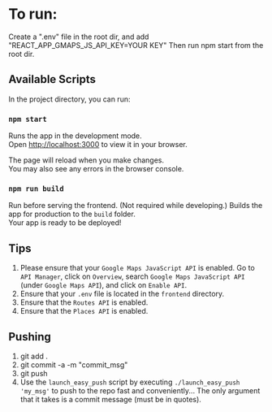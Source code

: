 # To run:

Create a ".env" file in the root dir, and add "REACT_APP_GMAPS_JS_API_KEY=YOUR KEY"
Then run npm start from the root dir.

## Available Scripts

In the project directory, you can run:

### `npm start`

Runs the app in the development mode.\
Open [http://localhost:3000](http://localhost:3000) to view it in your browser.

The page will reload when you make changes.\
You may also see any errors in the browser console.

### `npm run build`

Run before serving the frontend. (Not required while developing.)
Builds the app for production to the `build` folder.\
Your app is ready to be deployed!

## Tips
1) Please ensure that your `Google Maps JavaScript API` is enabled. Go to `API Manager`, click on `Overview`, search `Google Maps JavaScript API` (under `Google Maps API`), and click on `Enable API`.
2) Ensure that your `.env` file is located in the `frontend` directory.
3) Ensure that the `Routes API` is enabled.
4) Ensure that the `Places API` is enabled.

## Pushing
1) git add .
2) git commit -a -m "commit_msg"
3) git push
4) Use the `launch_easy_push` script by executing `./launch_easy_push 'my_msg'` to push to the repo fast and conveniently... The only argument that it takes is a commit message (must be in quotes).

